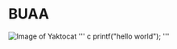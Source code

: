 # BUAA
![Image of Yaktocat](https://octodex.github.com/images/yaktocat.png)
''' c
printf("hello world");
'''
